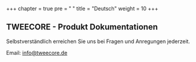+++
chapter = true
pre = "<b><i class='fas fa-home'></i> </b>"
title = "Deutsch"
weight = 10
+++


## TWEECORE - Produkt Dokumentationen


Selbstverständlich erreichen Sie uns bei Fragen und Anregungen jederzeit.

Email: info@tweecore.de